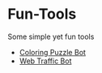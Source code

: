 # Fun-Tools
Some simple yet fun tools
 - [Coloring Puzzle Bot](https://github.com/jialeishen/Fun-Tools/blob/master/ColoringPuzzleBot.m)
 - [Web Traffic Bot](https://github.com/jialeishen/Fun-Tools/blob/master/WebTrafficBot.py)
